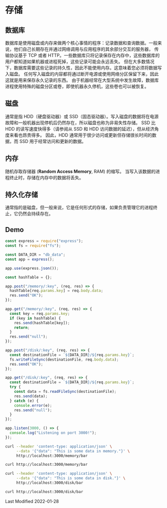 # 存储

## 数据库

数据库是使用磁盘或内存来做两个核心事情的程序：记录数据和查询数据。一般来说，他们自己长期存在并通过网络调用与应用程序的其余部分交互的服务器，
传输协议基于 TCP 或者 HTTP。一些数据库只将记录保存在内存中，这些数据库的用户都知道如果机器或进程死掉，这些记录可能会永远丢失。
但在大多数情况下，数据库需要这些记录的持久性，因此不能使用内存。这意味着您必须将数据写入磁盘。
任何写入磁盘的内容都将通过断开电源或使用网络分区保留下来，因此这就是用来保存永久记录的东西。
由于机器经常在大型系统中发生故障，数据库进程使用特殊的磁盘分区或卷，即使机器永久停机，这些卷也可以被恢复。

## 磁盘

通常是指 HDD（硬盘驱动器）或 SSD（固态驱动器）。写入磁盘的数据将在电源故障和一般机器出现停机后仍然存在，所以磁盘也称为非易失性存储。
SSD 比 HDD 的读写速度快得多（请参阅从 SSD 和 HDD 访问数据的延迟），但从经济角度来看也昂贵得多。
因此，HDD 通常用于很少访问或更新但存储很长时间的数据，而 SSD 用于经常访问和更新的数据。

## 内存

随机存取存储器 (**Random Access Memory**, RAM) 的缩写。 当写入该数据的进程终止时，存储在内存中的数据将丢失。

## 持久化存储

通常指的是磁盘，但一般来说，它是任何形式的存储，如果负责管理它的进程终止，它仍然会持续存在。

## Demo

```js
const express = require("express");
const fs = require("fs");

const DATA_DIR = "db_data";
const app = express();

app.use(express.json());

const hashTable = {};

app.post("/memory/:key", (req, res) => {
  hashTable[req.params.key] = req.body.data;
  res.send("OK");
});

app.get("/memory/:key", (req, res) => {
  const key = req.params.key;
  if (key in hashTable) {
    res.send(hashTable[key]);
    return;
  }
  res.send("null");
});

app.post("/disk/:key", (req, res) => {
  const destinationFile = `${DATA_DIR}/${req.params.key}`;
  fs.writeFileSync(destinationFile, req.body.data);
  res.send("OK");
});

app.get("/disk/:key", (req, res) => {
  const destinationFile = `${DATA_DIR}/${req.params.key}`;
  try {
    const data = fs.readFileSync(destinationFile);
    res.send(data);
  } catch (e) {
    console.error(e);
    res.send("null");
  }
});

app.listen(3000, () => {
  console.log("Listening on port 3000!");
});
```

```bash
curl --header 'content-type: application/json' \
     --data '{"data": "This is some data in memory."}' \
     http://localhost:3000/memory/bar

curl http://localhost:3000/memory/bar

curl --header 'content-type: application/json' \
     --data '{"data": "This is some data in disk."}' \
     http://localhost:3000/disk/bar

curl http://localhost:3000/disk/bar
```

Last Modified 2022-01-28
